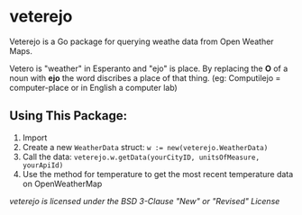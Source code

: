 # veterejo
Veterejo is a Go package for querying weathe data from Open Weather Maps.

Vetero is "weather" in Esperanto and "ejo" is place.
By replacing the **O** of a noun with **ejo** the word discribes a place of that thing.
(eg: Computilejo = computer-place or in English a computer lab)

## Using This Package:
1. Import
2. Create a new `WeatherData` struct: `w := new(veterejo.WeatherData)`
3. Call the data: `veterejo.w.getData(yourCityID, unitsOfMeasure, yourApiId)`
4. Use the method for temperature to get the most recent temperature data on OpenWeatherMap

*veterejo is licensed under the BSD 3-Clause "New" or "Revised" License*
